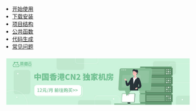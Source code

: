 * [开始使用](start/?id=install)
* [下载安装](install/)
* [项目结构](admin/list)
* [公共函数](admin/base)
* [代码生成](crud/)
* [常见问题](help/)

<div class="ew-doc-adv-list" style="padding-top:8px;padding-left:8px;padding-right:8px;">
    <a class="ew-doc-adv-item" href="https://mf.chamaoyun.com/cart" target="_blank">
        <img src="image/茶猫云.jpg"/>
    </a>
</div>